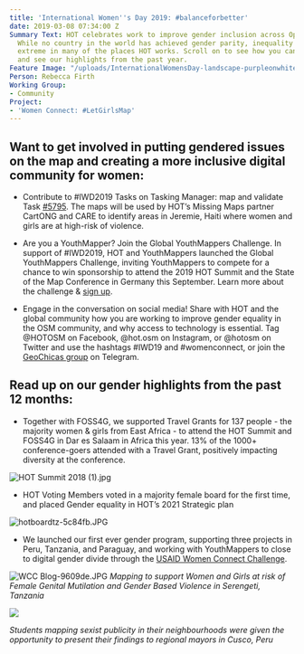 ```yaml
---
title: 'International Women''s Day 2019: #balanceforbetter'
date: 2019-03-08 07:34:00 Z
Summary Text: HOT celebrates work to improve gender inclusion across OpenStreetMap.
  While no country in the world has achieved gender parity, inequality is particularly
  extreme in many of the places HOT works. Scroll on to see how you can get involved,
  and see our highlights from the past year.
Feature Image: "/uploads/InternationalWomensDay-landscape-purpleonwhite-242b5d.jpg"
Person: Rebecca Firth
Working Group:
- Community
Project:
- 'Women Connect: #LetGirlsMap'
---
```


## Want to get involved in putting gendered issues on the map and creating a more inclusive digital community for women:

- Contribute to #IWD2019 Tasks on Tasking Manager: map and validate Task [#5795](https://tasks.hotosm.org/project/5795). The maps will be used by HOT’s Missing Maps partner CartONG and CARE to identify areas in Jeremie, Haiti where women and girls are at high-risk of violence.

- Are you a YouthMapper? Join the Global YouthMappers Challenge. In support of #IWD2019, HOT and YouthMappers launched the Global YouthMappers Challenge, inviting YouthMappers to compete for a chance to win sponsorship to attend the 2019 HOT Summit and the State of the Map Conference in Germany this September. Learn more about the challenge & [sign up](http://bit.ly/YouthMappersChallenge19).

- Engage in the conversation on social media! Share with HOT and the global community how you are working to improve gender equality in the OSM community, and why access to technology is essential. Tag @HOTOSM on Facebook, @hot.osm on Instagram, or @hotosm on Twitter and use the hashtags #IWD19 and #womenconnect, or join the [GeoChicas group](https://t.mehttps://t.me/geochicasosm/geochicasosm) on Telegram.

## Read up on our gender highlights from the past 12 months:
- Together with FOSS4G, we supported Travel Grants for 137 people - the majority women & girls from East Africa - to attend the HOT Summit and FOSS4G in Dar es Salaam in Africa this year. 13% of the 1000+ conference-goers attended with a Travel Grant, positively impacting diversity at the conference.

![HOT Summit 2018 (1).jpg](/uploads/HOT%20Summit%202018%20(1).jpg)

- HOT Voting Members voted in a majority female board for the first time, and placed Gender equality in HOT’s 2021 Strategic plan

![hotboardtz-5c84fb.JPG](/uploads/hotboardtz-5c84fb.JPG)

- We launched our first ever gender program, supporting three projects in Peru, Tanzania, and Paraguay, and working with YouthMappers to close to digital gender divide through the [USAID Women Connect Challenge](https://www.hotosm.org/projects/women-connect-number-letgirlsmap-growing-female-open-data-leaders-across-5-continents/).

![WCC Blog-9609de.JPG](/uploads/WCC%20Blog-9609de.JPG)
*Mapping to support Women and Girls at risk of Female Genital Mutilation and Gender Based Violence in Serengeti, Tanzania*

<img src="/uploads/Gutierrez%20t-shirt%20design.png" style="width:auto;">

*Students mapping sexist publicity in their neighbourhoods were given the opportunity to present their findings to regional mayors in Cusco, Peru*